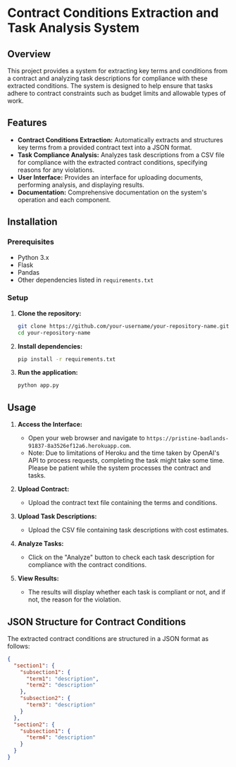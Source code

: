 # Contract Conditions Extraction and Task Analysis System

## Overview

This project provides a system for extracting key terms and conditions from a contract and analyzing task descriptions for compliance with these extracted conditions. The system is designed to help ensure that tasks adhere to contract constraints such as budget limits and allowable types of work.

## Features

- **Contract Conditions Extraction:** Automatically extracts and structures key terms from a provided contract text into a JSON format.
- **Task Compliance Analysis:** Analyzes task descriptions from a CSV file for compliance with the extracted contract conditions, specifying reasons for any violations.
- **User Interface:** Provides an interface for uploading documents, performing analysis, and displaying results.
- **Documentation:** Comprehensive documentation on the system's operation and each component.

## Installation

### Prerequisites

- Python 3.x
- Flask
- Pandas
- Other dependencies listed in `requirements.txt`

### Setup

1. **Clone the repository:**
    ```bash
    git clone https://github.com/your-username/your-repository-name.git
    cd your-repository-name
    ```

2. **Install dependencies:**
    ```bash
    pip install -r requirements.txt
    ```

3. **Run the application:**
    ```bash
    python app.py
    ```
   
## Usage

1. **Access the Interface:**
   - Open your web browser and navigate to `https://pristine-badlands-91837-8a3526ef12a6.herokuapp.com`.
   - Note: Due to limitations of Heroku and the time taken by OpenAI's API to process requests, completing the task might take some time. Please be patient while the system processes the contract and tasks.



2. **Upload Contract:**
   - Upload the contract text file containing the terms and conditions.

3. **Upload Task Descriptions:**
   - Upload the CSV file containing task descriptions with cost estimates.

4. **Analyze Tasks:**
   - Click on the "Analyze" button to check each task description for compliance with the contract conditions.

5. **View Results:**
   - The results will display whether each task is compliant or not, and if not, the reason for the violation.

## JSON Structure for Contract Conditions

The extracted contract conditions are structured in a JSON format as follows:

```json
{
  "section1": {
    "subsection1": {
      "term1": "description",
      "term2": "description"
    },
    "subsection2": {
      "term3": "description"
    }
  },
  "section2": {
    "subsection1": {
      "term4": "description"
    }
  }
}